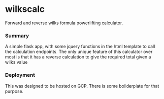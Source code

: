 # wilkscalc
Forward and reverse wilks formula powerlifting calculator.

### Summary
A simple flask app, with some jquery functions in the html template to call the calculation endpoints. The only unique feature of this calculator over most
is that it has a reverse calculation to give the required total given a wilks value

### Deployment
This was designed to be hosted on GCP. There is some boilderplate for that purpose.
